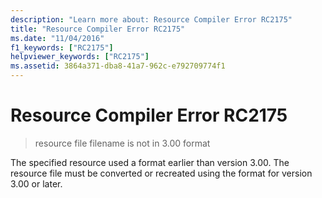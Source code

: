 ```yaml
---
description: "Learn more about: Resource Compiler Error RC2175"
title: "Resource Compiler Error RC2175"
ms.date: "11/04/2016"
f1_keywords: ["RC2175"]
helpviewer_keywords: ["RC2175"]
ms.assetid: 3864a371-dba8-41a7-962c-e792709774f1
---
```

# Resource Compiler Error RC2175

> resource file filename is not in 3.00 format

The specified resource used a format earlier than version 3.00. The resource file must be converted or recreated using the format for version 3.00 or later.
